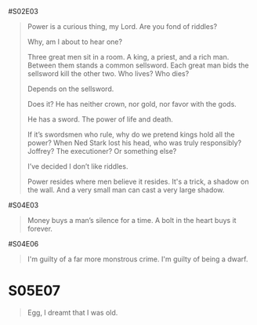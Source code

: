 #S02E03

> Power is a curious thing, my Lord. 
> Are you fond of riddles?
>
> Why, am I about to hear one?
>
> Three great men sit in a room. A king, a priest, and a rich man. Between them stands a common sellsword. Each great man bids the sellsword kill the other two. Who lives? Who dies?
>
> Depends on the sellsword.
>
> Does it? He has neither crown, nor gold, nor favor with the gods.
>
> He has a sword. The power of life and death.
>
> If it’s swordsmen who rule, why do we pretend kings hold all the power? When Ned Stark lost his head, who was truly responsibly? Joffrey? The executioner? Or something else?
>
> I’ve decided I don’t like riddles.
>
> Power resides where men believe it resides. It's a trick, a shadow on the wall. And a very small man can cast a very large shadow.

#S04E03
> Money buys a man’s silence for a time. A bolt in the heart buys it forever.

#S04E06
> I'm guilty of a far more monstrous crime. I'm guilty of being a dwarf.

# S05E07
> Egg, I dreamt that I was old.
